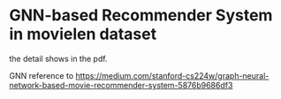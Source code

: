 # GNN-based Recommender System in movielen dataset

the detail shows in the pdf.

GNN reference to https://medium.com/stanford-cs224w/graph-neural-network-based-movie-recommender-system-5876b9686df3
